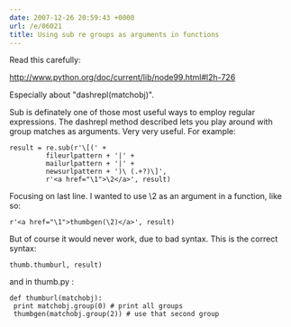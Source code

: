 ```yaml
---
date: 2007-12-26 20:59:43 +0000
url: /e/06021
title: Using sub re groups as arguments in functions
---
```


Read this carefully:

http://www.python.org/doc/current/lib/node99.html#l2h-726

Especially about "dashrepl(matchobj)".

Sub is definately one of those most useful ways to employ regular expressions. The dashrepl method described lets you play around with group matches as arguments. Very very useful.
For example:

	result = re.sub(r'\[(' +
			 fileurlpattern + '|' +
			 mailurlpattern + '|' +
			 newsurlpattern + ')\ (.+?)\]',
			 r'<a href="\1">\2</a>', result)

Focusing on last line.
I wanted to use \2 as an argument in a function, like so:

	r'<a href="\1">thumbgen(\2)</a>', result)
But of course it would never work, due to bad syntax. This is the correct syntax:

	thumb.thumburl, result)

and in thumb.py :

	def thumburl(matchobj):
     print matchobj.group(0) # print all groups
     thumbgen(matchobj.group(2)) # use that second group
